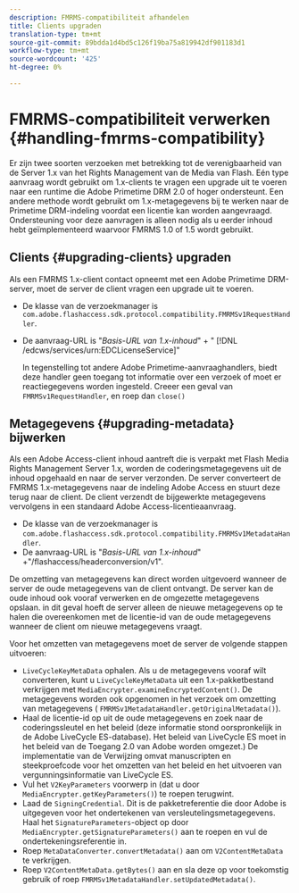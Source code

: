 ```yaml
---
description: FMRMS-compatibiliteit afhandelen
title: Clients upgraden
translation-type: tm+mt
source-git-commit: 89bdda1d4bd5c126f19ba75a819942df901183d1
workflow-type: tm+mt
source-wordcount: '425'
ht-degree: 0%

---
```



# FMRMS-compatibiliteit verwerken {#handling-fmrms-compatibility}

Er zijn twee soorten verzoeken met betrekking tot de verenigbaarheid van de Server 1.x van het Rights Management van de Media van Flash. Eén type aanvraag wordt gebruikt om 1.x-clients te vragen een upgrade uit te voeren naar een runtime die Adobe Primetime DRM 2.0 of hoger ondersteunt. Een andere methode wordt gebruikt om 1.x-metagegevens bij te werken naar de Primetime DRM-indeling voordat een licentie kan worden aangevraagd. Ondersteuning voor deze aanvragen is alleen nodig als u eerder inhoud hebt geïmplementeerd waarvoor FMRMS 1.0 of 1.5 wordt gebruikt.

## Clients {#upgrading-clients} upgraden

Als een FMRMS 1.x-client contact opneemt met een Adobe Primetime DRM-server, moet de server de client vragen een upgrade uit te voeren.

* De klasse van de verzoekmanager is `com.adobe.flashaccess.sdk.protocol.compatibility.FMRMSv1RequestHandler`.
* De aanvraag-URL is &quot;*Basis-URL van 1.x-inhoud*&quot; + &quot; [!DNL /edcws/services/urn:EDCLicenseService]&quot;

   In tegenstelling tot andere Adobe Primetime-aanvraaghandlers, biedt deze handler geen toegang tot informatie over een verzoek of moet er reactiegegevens worden ingesteld. Creeer een geval van `FMRMSv1RequestHandler`, en roep dan `close()`

## Metagegevens {#upgrading-metadata} bijwerken

Als een Adobe Access-client inhoud aantreft die is verpakt met Flash Media Rights Management Server 1.x, worden de coderingsmetagegevens uit de inhoud opgehaald en naar de server verzonden. De server converteert de FMRMS 1.x-metagegevens naar de indeling Adobe Access en stuurt deze terug naar de client. De client verzendt de bijgewerkte metagegevens vervolgens in een standaard Adobe Access-licentieaanvraag.

* De klasse van de verzoekmanager is `com.adobe.flashaccess.sdk.protocol.compatibility.FMRMSv1MetadataHandler`.
* De aanvraag-URL is &quot;*Basis-URL van 1.x-inhoud*&quot; +&quot;/flashaccess/headerconversion/v1&quot;.

De omzetting van metagegevens kan direct worden uitgevoerd wanneer de server de oude metagegevens van de client ontvangt. De server kan de oude inhoud ook vooraf verwerken en de omgezette metagegevens opslaan. in dit geval hoeft de server alleen de nieuwe metagegevens op te halen die overeenkomen met de licentie-id van de oude metagegevens wanneer de client om nieuwe metagegevens vraagt.

Voor het omzetten van metagegevens moet de server de volgende stappen uitvoeren:

* `LiveCycleKeyMetaData` ophalen. Als u de metagegevens vooraf wilt converteren, kunt u `LiveCycleKeyMetaData` uit een 1.x-pakketbestand verkrijgen met `MediaEncrypter.examineEncryptedContent()`. De metagegevens worden ook opgenomen in het verzoek om omzetting van metagegevens ( `FMRMSv1MetadataHandler.getOriginalMetadata()`).
* Haal de licentie-id op uit de oude metagegevens en zoek naar de coderingssleutel en het beleid (deze informatie stond oorspronkelijk in de Adobe LiveCycle ES-database). Het beleid van LiveCycle ES moet in het beleid van de Toegang 2.0 van Adobe worden omgezet.) De implementatie van de Verwijzing omvat manuscripten en steekproefcode voor het omzetten van het beleid en het uitvoeren van vergunningsinformatie van LiveCycle ES.
* Vul het `V2KeyParameters` voorwerp in (dat u door `MediaEncrypter.getKeyParameters()`) te roepen terugwint.
* Laad de `SigningCredential`. Dit is de pakketreferentie die door Adobe is uitgegeven voor het ondertekenen van versleutelingsmetagegevens. Haal het `SignatureParameters`-object op door `MediaEncrypter.getSignatureParameters()` aan te roepen en vul de ondertekeningsreferentie in.
* Roep `MetaDataConverter.convertMetadata()` aan om `V2ContentMetaData` te verkrijgen.
* Roep `V2ContentMetaData.getBytes()` aan en sla deze op voor toekomstig gebruik of roep `FMRMSv1MetadataHandler.setUpdatedMetadata()`.
